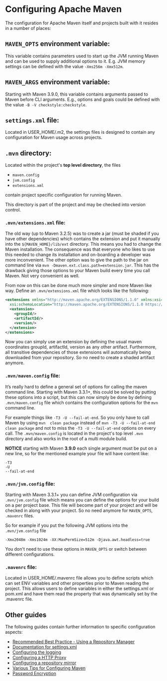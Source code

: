 # Configuring Apache Maven

<!--
Licensed to the Apache Software Foundation (ASF) under one
or more contributor license agreements.  See the NOTICE file
distributed with this work for additional information
regarding copyright ownership.  The ASF licenses this file
to you under the Apache License, Version 2.0 (the
"License"); you may not use this file except in compliance
with the License.  You may obtain a copy of the License at

http://www.apache.org/licenses/LICENSE-2.0

Unless required by applicable law or agreed to in writing,
software distributed under the License is distributed on an
"AS IS" BASIS, WITHOUT WARRANTIES OR CONDITIONS OF ANY
KIND, either express or implied.  See the License for the
specific language governing permissions and limitations
under the License.
-->

The configuration for Apache Maven itself and projects built with it resides
in a number of places:

## `MAVEN_OPTS` environment variable:

This variable contains parameters used to start up the JVM running Maven and
can be used to supply additional options to it. E.g. JVM memory
settings can be defined with the value `-Xms256m -Xmx512m`.

## `MAVEN_ARGS` environment variable:

Starting with Maven 3.9.0, this variable contains arguments passed to Maven before
CLI arguments. E.g., options and goals could be defined with the value
`-B -V checkstyle:checkstyle`.

## `settings.xml` file:

Located in USER_HOME/.m2, the settings files is designed to contain any
configuration for Maven usage across projects.

## `.mvn` directory:

Located within the project's **top level directory**, the files

- `maven.config`
- `jvm.config`
- `extensions.xml`

contain project specific configuration for running Maven.

This directory is part of the project and may be checked into version control.

### `.mvn/extensions.xml` file:

The old way (up to Maven 3.2.5) was to create a jar (must be shaded if you have other dependencies) which contains the extension and put
it manually into the `${MAVEN_HOME}/lib/ext` directory. This means you had to change the Maven installation. The consequence was that everyone
who likes to use this needed to change its installation and on-boarding a developer was more inconvenient. The other
option was to give the path to the jar on command line via `mvn -Dmaven.ext.class.path=extension.jar`. This has the drawback giving those
options to your Maven build every time you call Maven. Not very convenient as well.

From now on this can be done much more simpler and more Maven like way. Define an `.mvn/extensions.xml` file which looks like the following:

```xml
<extensions xmlns="http://maven.apache.org/EXTENSIONS/1.1.0" xmlns:xsi="http://www.w3.org/2001/XMLSchema-instance"
  xsi:schemaLocation="http://maven.apache.org/EXTENSIONS/1.1.0 https://maven.apache.org/xsd/core-extensions-1.0.0.xsd">
  <extension>
    <groupId/>
    <artifactId/>
    <version/>
  </extension>
</extensions>
```

Now you can simply use an extension by defining the usual maven coordinates groupId, artifactId, version as any other artifact. Furthermore, all transitive dependencies of those extensions will automatically being downloaded from your repository. So no need to create a shaded artifact anymore.

### `.mvn/maven.config` file:

It’s really hard to define a general set of options for calling the maven command line. Starting with Maven 3.3.1+, this could be solved by
putting these
options into a script, but this can now simply be done by defining `.mvn/maven.config` file which contains the
configuration options for the `mvn` command line.

For example things like `-T3 -U --fail-at-end`. So you only have to call Maven by using `mvn 
clean package` instead of `mvn -T3 -U --fail-at-end clean package` and not to miss the `-T3 -U --fail-at-end` options on every call.
The `.mvn/maven.config` is located in the project's top level `.mvn` directory and also works in the root of a multi module build.

**NOTICE** starting with Maven **3.9.0** each single argument must be put on a new line, so for the mentioned example your file will have content like:

```
-T3
-U 
--fail-at-end
```

### `.mvn/jvm.config` file:

Starting with Maven 3.3.1+ you can define JVM configuration via `.mvn/jvm.config` file which means you can define the options for your build on a per project base.
This file will become part of your project and will be checked in along with your project.
So no need anymore for `MAVEN_OPTS`, `.mavenrc` files.

So for example if you put the following JVM options into the `.mvn/jvm.config` file

```
-Xmx2048m -Xms1024m -XX:MaxPermSize=512m -Djava.awt.headless=true
```

You don't need to use these options in `MAVEN_OPTS` or switch between different configurations.


### `.mavenrc` file:

Located in USER_HOME/.mavenrc file allows you to define scripts which can set ENV variables and other properties prior to Maven reading the project. This allows users to define variables in either the settings.xml or pom.xml and have them read the property that was dynamically set by the .mavenrc file.


## Other guides

The following guides contain further information to specific configuration aspects:

* [Recommended Best Practice - Using a Repository Manager](./repository-management.html)
* [Documentation for settings.xml](./settings.html)
* [Configuring the logging](./maven-logging.html)
* [Configuring a HTTP Proxy](./guides/mini/guide-proxies.html)
* [Configuring a repository mirror](./guides/mini/guide-mirror-settings.html)
* [Various Tips for Configuring Maven](./guides/mini/guide-configuring-maven.html)
* [Password Encryption](./guides/mini/guide-encryption.html)

